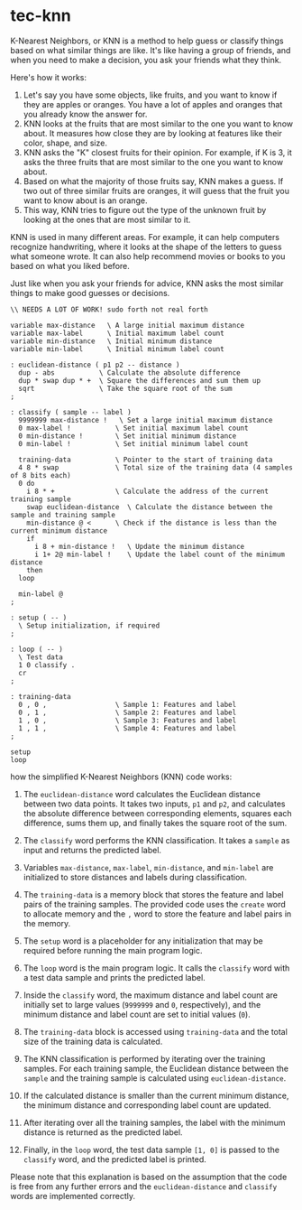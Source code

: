 # tec-knn
K-Nearest Neighbors, or KNN is a method to help guess or classify things based on what similar things are like. It's like having a group of friends, and when you need to make a decision, you ask your friends what they think.

Here's how it works:
1. Let's say you have some objects, like fruits, and you want to know if they are apples or oranges. You have a lot of apples and oranges that you already know the answer for.
2. KNN looks at the fruits that are most similar to the one you want to know about. It measures how close they are by looking at features like their color, shape, and size.
3. KNN asks the "K" closest fruits for their opinion. For example, if K is 3, it asks the three fruits that are most similar to the one you want to know about.
4. Based on what the majority of those fruits say, KNN makes a guess. If two out of three similar fruits are oranges, it will guess that the fruit you want to know about is an orange.
5. This way, KNN tries to figure out the type of the unknown fruit by looking at the ones that are most similar to it.

KNN is used in many different areas. For example, it can help computers recognize handwriting, where it looks at the shape of the letters to guess what someone wrote. It can also help recommend movies or books to you based on what you liked before.

Just like when you ask your friends for advice, KNN asks the most similar things to make good guesses or decisions.

```
\\ NEEDS A LOT OF WORK! sudo forth not real forth

variable max-distance   \ A large initial maximum distance
variable max-label      \ Initial maximum label count
variable min-distance   \ Initial minimum distance
variable min-label      \ Initial minimum label count

: euclidean-distance ( p1 p2 -- distance )
  dup - abs           \ Calculate the absolute difference
  dup * swap dup * +  \ Square the differences and sum them up
  sqrt                \ Take the square root of the sum
;

: classify ( sample -- label )
  9999999 max-distance !   \ Set a large initial maximum distance
  0 max-label !           \ Set initial maximum label count
  0 min-distance !        \ Set initial minimum distance
  0 min-label !           \ Set initial minimum label count

  training-data           \ Pointer to the start of training data
  4 8 * swap              \ Total size of the training data (4 samples of 8 bits each)
  0 do
    i 8 * +               \ Calculate the address of the current training sample
    swap euclidean-distance  \ Calculate the distance between the sample and training sample
    min-distance @ <      \ Check if the distance is less than the current minimum distance
    if
      i 8 + min-distance !   \ Update the minimum distance
      i 1+ 2@ min-label !    \ Update the label count of the minimum distance
    then
  loop

  min-label @
;

: setup ( -- )
  \ Setup initialization, if required
;

: loop ( -- )
  \ Test data
  1 0 classify .
  cr
;

: training-data
  0 , 0 ,                 \ Sample 1: Features and label
  0 , 1 ,                 \ Sample 2: Features and label
  1 , 0 ,                 \ Sample 3: Features and label
  1 , 1 ,                 \ Sample 4: Features and label
;

setup
loop

```

how the simplified K-Nearest Neighbors (KNN) code works:

1. The `euclidean-distance` word calculates the Euclidean distance between two data points. It takes two inputs, `p1` and `p2`, and calculates the absolute difference between corresponding elements, squares each difference, sums them up, and finally takes the square root of the sum.

2. The `classify` word performs the KNN classification. It takes a `sample` as input and returns the predicted label.

3. Variables `max-distance`, `max-label`, `min-distance`, and `min-label` are initialized to store distances and labels during classification.

4. The `training-data` is a memory block that stores the feature and label pairs of the training samples. The provided code uses the `create` word to allocate memory and the `,` word to store the feature and label pairs in the memory.

5. The `setup` word is a placeholder for any initialization that may be required before running the main program logic.

6. The `loop` word is the main program logic. It calls the `classify` word with a test data sample and prints the predicted label.

7. Inside the `classify` word, the maximum distance and label count are initially set to large values (`9999999` and `0`, respectively), and the minimum distance and label count are set to initial values (`0`).

8. The `training-data` block is accessed using `training-data` and the total size of the training data is calculated.

9. The KNN classification is performed by iterating over the training samples. For each training sample, the Euclidean distance between the `sample` and the training sample is calculated using `euclidean-distance`.

10. If the calculated distance is smaller than the current minimum distance, the minimum distance and corresponding label count are updated.

11. After iterating over all the training samples, the label with the minimum distance is returned as the predicted label.

12. Finally, in the `loop` word, the test data sample `[1, 0]` is passed to the `classify` word, and the predicted label is printed.

Please note that this explanation is based on the assumption that the code is free from any further errors and the `euclidean-distance` and `classify` words are implemented correctly.
